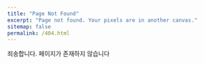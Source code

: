 ```yaml
---
title: "Page Not Found"
excerpt: "Page not found. Your pixels are in another canvas."
sitemap: false
permalink: /404.html
---
```


죄송합니다. 페이지가 존재하지 않습니다

<script>
  var GOOG_FIXURL_LANG = 'kr';
  var GOOG_FIXURL_SITE = 'http://jaemuyeo.github.io'
</script>
<script src="https://linkhelp.clients.google.com/tbproxy/lh/wm/fixurl.js">
</script>
